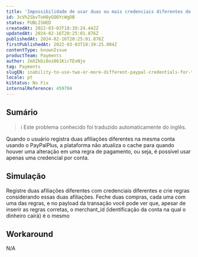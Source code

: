```yaml
---
title: 'Impossibilidade de usar duas ou mais credenciais diferentes do PayPal para a mesma conta.'
id: 3cVh2SbvToH8yGOOYcWgDB
status: PUBLISHED
createdAt: 2022-03-03T18:39:24.442Z
updatedAt: 2024-02-16T20:25:01.876Z
publishedAt: 2024-02-16T20:25:01.876Z
firstPublishedAt: 2022-03-03T18:39:25.004Z
contentType: knownIssue
productTeam: Payments
author: 2mXZkbi0oi061KicTExNjo
tag: Payments
slugEN: inability-to-use-two-or-more-different-paypal-credentials-for-the-same-account
locale: pt
kiStatus: No Fix
internalReference: 459704
---
```


## Sumário

>ℹ️ Este problema conhecido foi traduzido automaticamente do inglês.


Quando o usuário registra duas afiliações diferentes na mesma conta usando o PayPalPlus, a plataforma não atualiza o cache para quando houver uma alteração em uma regra de pagamento, ou seja, é possível usar apenas uma credencial por conta.

## Simulação


Registre duas afiliações diferentes com credenciais diferentes e crie regras considerando essas duas afiliações.
Feche duas compras, cada uma com uma das regras, e no payload da transação você pode ver que, apesar de inserir as regras corretas, o merchant_id (identificação da conta na qual o dinheiro cairá) é o mesmo

## Workaround


N/A





